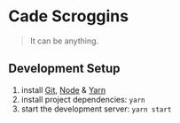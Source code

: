 # Cade Scroggins

> It can be anything.

## Development Setup

1. install [Git](https://git-scm.com/book/en/v2/Getting-Started-Installing-Git),
   [Node](https://nodejs.org/en/download) &
   [Yarn](https://yarnpkg.com/lang/en/docs/install)
2. install project dependencies: `yarn`
3. start the development server: `yarn start`
